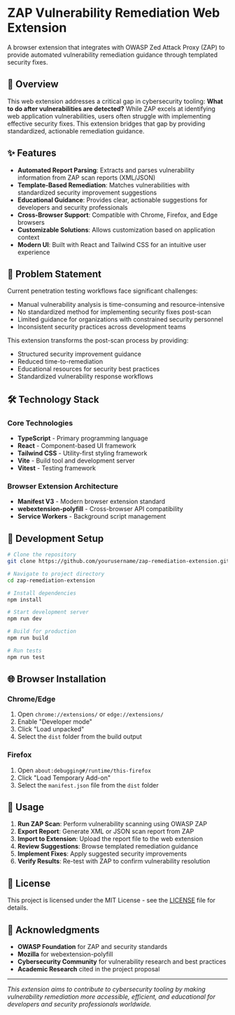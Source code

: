 # ZAP Vulnerability Remediation Web Extension

A browser extension that integrates with OWASP Zed Attack Proxy (ZAP) to provide automated vulnerability remediation guidance through templated security fixes.

## 🎯 Overview

This web extension addresses a critical gap in cybersecurity tooling: **What to do after vulnerabilities are detected?** While ZAP excels at identifying web application vulnerabilities, users often struggle with implementing effective security fixes. This extension bridges that gap by providing standardized, actionable remediation guidance.

## ✨ Features

- **Automated Report Parsing**: Extracts and parses vulnerability information from ZAP scan reports (XML/JSON)
- **Template-Based Remediation**: Matches vulnerabilities with standardized security improvement suggestions
- **Educational Guidance**: Provides clear, actionable suggestions for developers and security professionals
- **Cross-Browser Support**: Compatible with Chrome, Firefox, and Edge browsers
- **Customizable Solutions**: Allows customization based on application context
- **Modern UI**: Built with React and Tailwind CSS for an intuitive user experience

## 🚀 Problem Statement

Current penetration testing workflows face significant challenges:
- Manual vulnerability analysis is time-consuming and resource-intensive
- No standardized method for implementing security fixes post-scan
- Limited guidance for organizations with constrained security personnel
- Inconsistent security practices across development teams

This extension transforms the post-scan process by providing:
- Structured security improvement guidance
- Reduced time-to-remediation
- Educational resources for security best practices
- Standardized vulnerability response workflows

## 🛠️ Technology Stack

### Core Technologies
- **TypeScript** - Primary programming language
- **React** - Component-based UI framework
- **Tailwind CSS** - Utility-first styling framework
- **Vite** - Build tool and development server
- **Vitest** - Testing framework

### Browser Extension Architecture
- **Manifest V3** - Modern browser extension standard
- **webextension-polyfill** - Cross-browser API compatibility
- **Service Workers** - Background script management

## 🔧 Development Setup

```bash
# Clone the repository
git clone https://github.com/yourusername/zap-remediation-extension.git

# Navigate to project directory
cd zap-remediation-extension

# Install dependencies
npm install

# Start development server
npm run dev

# Build for production
npm run build

# Run tests
npm run test
```

## 🌐 Browser Installation

### Chrome/Edge
1. Open `chrome://extensions/` or `edge://extensions/`
2. Enable "Developer mode"
3. Click "Load unpacked"
4. Select the `dist` folder from the build output

### Firefox
1. Open `about:debugging#/runtime/this-firefox`
2. Click "Load Temporary Add-on"
3. Select the `manifest.json` file from the `dist` folder

## 📝 Usage

1. **Run ZAP Scan**: Perform vulnerability scanning using OWASP ZAP
2. **Export Report**: Generate XML or JSON scan report from ZAP
3. **Import to Extension**: Upload the report file to the web extension
4. **Review Suggestions**: Browse templated remediation guidance
5. **Implement Fixes**: Apply suggested security improvements
6. **Verify Results**: Re-test with ZAP to confirm vulnerability resolution

## 📄 License

This project is licensed under the MIT License - see the [LICENSE](LICENSE) file for details.

## 🙏 Acknowledgments

- **OWASP Foundation** for ZAP and security standards
- **Mozilla** for webextension-polyfill
- **Cybersecurity Community** for vulnerability research and best practices
- **Academic Research** cited in the project proposal

---

*This extension aims to contribute to cybersecurity tooling by making vulnerability remediation more accessible, efficient, and educational for developers and security professionals worldwide.*